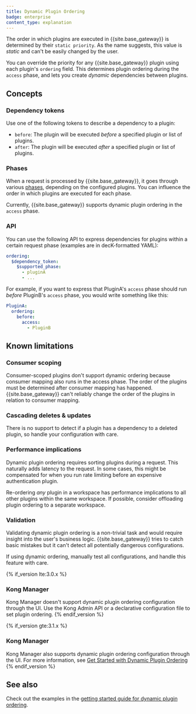 ```yaml
---
title: Dynamic Plugin Ordering
badge: enterprise
content_type: explanation
---
```


The order in which plugins are executed in {{site.base_gateway}} is determined by their
`static priority`. As the name suggests, this value is _static_ and can't be
 easily changed by the user.

You can override the priority for any {{site.base_gateway}} plugin using each plugin's
`ordering` field. This determines plugin ordering during the `access` phase,
and lets you create _dynamic_ dependencies between plugins.

## Concepts

### Dependency tokens

Use one of the following tokens to describe a dependency to a plugin:

* `before`: The plugin will be executed _before_ a specified plugin or list of plugins.
* `after`: The plugin will be executed _after_ a specified plugin or list of plugins.

### Phases

When a request is processed by {{site.base_gateway}}, it goes through various
[phases](/gateway/latest/plugin-development/custom-logic/#available-contexts),
depending on the configured plugins. You can influence the order in which
plugins are executed for each phase.

Currently, {{site.base_gateway}} supports dynamic plugin ordering in the
`access` phase.

### API

You can use the following API to express dependencies for plugins within a
certain request phase (examples are in decK-formatted YAML):

```yaml
ordering:
  $dependency_token:
    $supported_phase:
      - pluginA
      - ...
```

For example, if you want to express that PluginA's `access` phase should
run _before_ PluginB's `access` phase, you would write something like this:

```yaml
PluginA:
  ordering:
    before:
      access:
        - PluginB
```

## Known limitations

### Consumer scoping

Consumer-scoped plugins don't support dynamic ordering because consumer mapping
also runs in the access phase. The order of the plugins must be determined
after consumer mapping has happened. {{site.base_gateway}} can't reliably
change the order of the plugins in relation to consumer mapping.

### Cascading deletes & updates

There is no support to detect if a plugin has a dependency to
a deleted plugin, so handle your configuration with care.

### Performance implications

Dynamic plugin ordering requires sorting plugins during a request. This naturally
adds latency to the request. In some cases, this might be compensated for when
you run rate limiting before an expensive authentication plugin.

Re-ordering _any_ plugin in a workspace has performance implications to all
other plugins within the same workspace. If possible, consider offloading plugin
ordering to a separate workspace.

### Validation

Validating dynamic plugin ordering is a non-trivial task and would require
insight into the user's business logic. {{site.base_gateway}} tries to catch
basic mistakes but it can't detect all potentially dangerous configurations.

If using dynamic ordering, manually test all configurations, and handle this
feature with care.

{% if_version lte:3.0.x %}
### Kong Manager

Kong Manager doesn't support dynamic plugin ordering configuration through the
UI. Use the Kong Admin API or a declarative configuration file to set
plugin ordering.
{% endif_version %}

{% if_version gte:3.1.x %}
### Kong Manager

Kong Manager also supports dynamic plugin ordering configuration through the
UI. For more information, see [Get Started with Dynamic Plugin Ordering](/gateway/{{page.release}}/kong-enterprise/plugin-ordering/get-started/)
{% endif_version %}

## See also

Check out the examples in the
[getting started guide for dynamic plugin ordering](/gateway/{{page.release}}/kong-enterprise/plugin-ordering/get-started).

